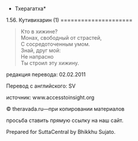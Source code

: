 * Тхерагатха*

1\.56\. Кутивихарин \(1\)
\=\=\=\=\=\=\=\=\=\=\=\=\=\=\=\=\=\=\=\=\=

> Кто в хижине?  
> Монах, свободный от страстей,  
> С сосредоточенным умом\.  
> Знай, друг мой:  
> Не напрасно  
> Ты строил эту хижину\.

редакция перевода: 02\.02\.2011

Перевод с английского: SV

источник: www\.accesstoinsight\.org

© theravada\.ru—при копировании материалов

просьба ставить прямую ссылку на наш сайт\.

Prepared for SuttaCentral by Bhikkhu Sujato\.